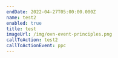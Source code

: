 ```yaml
---
endDate: 2022-04-27T05:00:00.000Z
name: test2
enabled: true
title: test
imageUrl: /img/ovn-event-principles.png
callToAction: test2
callToActionEvent: ppc
---
```


